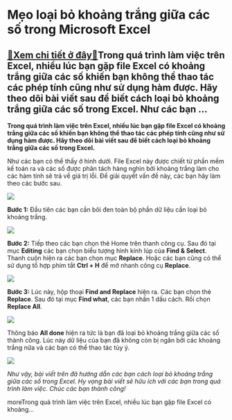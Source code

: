 Mẹo loại bỏ khoảng trắng giữa các số trong Microsoft Excel
==========================================================

[:gift:Xem chi tiết ở đây:gift:](https://hddtvn.com/meo-loai-bo-khoang-trang-giua-cac-so-trong-microsoft-excel/)Trong quá trình làm việc trên Excel, nhiều lúc bạn gặp file Excel có khoảng trắng giữa các số khiến bạn không thể thao tác các phép tính cũng như sử dụng hàm được. Hãy theo dõi bài viết sau để biết cách loại bỏ khoảng trắng giữa các số trong Excel. Như các bạn …
----------------------------------------------------------------------------------------------------------------------------------------------------------------------------------------------------------------------------------------------------------------------

**Trong quá trình làm việc trên Excel, nhiều lúc bạn gặp file Excel có khoảng trắng giữa các số khiến bạn không thể thao tác các phép tính cũng như sử dụng hàm được. Hãy theo dõi bài viết sau để biết cách loại bỏ khoảng trắng giữa các số trong Excel.**


Như các bạn có thể thấy ở hình dưới. File Excel này được chiết từ phần mềm kế toán ra và các số được phân tách hàng nghìn bởi khoảng trắng làm cho các hàm tính sẽ trả về giá trị lỗi. Để giải quyết vấn đề này, các bạn hãy làm theo các bước sau.


![](https://hddtvn.com/wp-content/uploads/2021/01/93l4JFq.png)


**Bước 1:** Đầu tiên các bạn cần bôi đen toàn bộ phần dữ liệu cần loại bỏ khoảng trắng.


![](https://hddtvn.com/wp-content/uploads/2021/01/MOysHEA.png)


**Bước 2:** Tiếp theo các bạn chọn thẻ Home trên thanh công cụ. Sau đó tại mục **Editing** các bạn chọn biểu tượng hình kính lúp của **Find & Select**. Thanh cuộn hiện ra các bạn chọn mục **Replace**. Hoặc các bạn cũng có thể sử dụng tổ hợp phím tắt **Ctrl + H** để mở nhanh công cụ **Replace**.


![](https://hddtvn.com/wp-content/uploads/2021/01/wR6bdGy.png)


**Bước 3:** Lúc này, hộp thoại **Find and Replace** hiện ra. Các bạn chọn thẻ **Replace**. Sau đó tại mục **Find what**, các bạn nhấn 1 dấu cách. Rồi chọn **Replace All**.


![](https://hddtvn.com/wp-content/uploads/2021/01/3gvnnQj.png)


Thông báo **All done** hiện ra tức là bạn đã loại bỏ khoảng trắng giữa các số thành công. Lúc này dữ liệu của bạn đã không còn bị ngăn bởi các khoảng trắng nữa và các bạn có thể thao tác tùy ý.


![](https://hddtvn.com/wp-content/uploads/2021/01/cmSFOCa.png)


*Như vậy, bài viết trên đã hướng dẫn các bạn cách loại bỏ khoảng trắng giữa các số trong Excel. Hy vọng bài viết sẽ hữu ích với các bạn trong quá trình làm việc. Chúc các bạn thành công!*


moreTrong quá trình làm việc trên Excel, nhiều lúc bạn gặp file Excel có khoảng…

